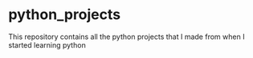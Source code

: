 # python_projects
This repository contains all the python projects that I made from when I started learning python
